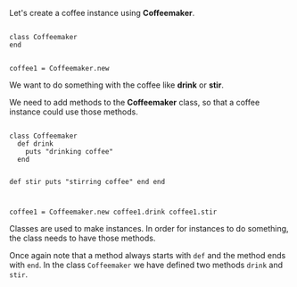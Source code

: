 Let's create a coffee instance
using **Coffeemaker**.

<codeblock language="ruby" type="lesson">
<code>
class Coffeemaker
end

coffee1 = Coffeemaker.new
</code>
</codeblock>

We want to do something with
the coffee like **drink** or **stir**.

We need to add methods
to the **Coffeemaker** class,
so that a coffee instance
could use those methods.

<codeblock language="ruby" type="lesson">
<code>
class Coffeemaker
  def drink
    puts "drinking coffee"
  end

  def stir
    puts "stirring coffee"
  end
end

coffee1 = Coffeemaker.new
coffee1.drink
coffee1.stir
</code>
</codeblock>

Classes are used to make instances.
In order for instances to do something,
the class needs to have those methods.

Once again note that a method always starts with `def` and the method ends with `end`.
In the class `Coffeemaker` we have defined two methods `drink` and `stir`.
